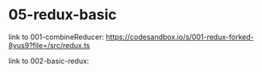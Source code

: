 # 05-redux-basic

link to 001-combineReducer:
https://codesandbox.io/s/001-redux-forked-8yus9?file=/src/redux.ts

link to 002-basic-redux: